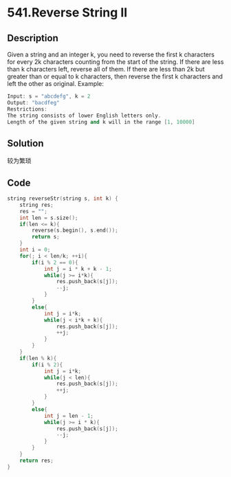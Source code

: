 # 541.Reverse String II

## Description 
Given a string and an integer k, you need to reverse the first k characters for every 2k characters counting from the start of the string. If there are less than k characters left, reverse all of them. If there are less than 2k but greater than or equal to k characters, then reverse the first k characters and left the other as original.
Example:
```c++
Input: s = "abcdefg", k = 2
Output: "bacdfeg"
Restrictions:
The string consists of lower English letters only.
Length of the given string and k will in the range [1, 10000]
```
## Solution

较为繁琐

## Code
```c++
string reverseStr(string s, int k) {
    string res;
    res = "";
    int len = s.size();
    if(len <= k){
        reverse(s.begin(), s.end());
        return s;
    }
    int i = 0;
    for(; i < len/k; ++i){
        if(i % 2 == 0){
            int j = i * k + k - 1;
            while(j >= i*k){
                res.push_back(s[j]);
                --j;
            }
        }
        else{
            int j = i*k;
            while(j < i*k + k){
                res.push_back(s[j]);
                ++j;
            }
        }
    }
    if(len % k){
        if(i % 2){
            int j = i*k;
            while(j < len){
                res.push_back(s[j]);
                ++j;
            }
        }
        else{
            int j = len - 1;
            while(j >= i * k){
                res.push_back(s[j]);
                --j;
            }
        }
    }
    return res;
}
```